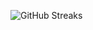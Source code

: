 ![GitHub Streaks](https://github-streaks-mqc9.onrender.com/streak/happilli/image?theme=midnight&cache_bust=1742967509)
